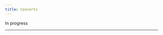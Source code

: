 ```yaml
---
title: Concerts
---
```


In progress

<!--The following is an archive and retrospective of my concertgoing experiences, in reverse chronological order.

<b>Chime - Aetherborne Tour</b></br>
May 6th, 2023</br>
Brooklyn Meadows, NYC</br>
Openers: Skybreak, D3vinity, She, Swole Sauce, ILL EYEZ</br>



<hr class="solid">

<b>Crankdat - Return of the Crank Tour</b></br>
February 24, 2023</br>
Royale, Boston</br>
Openers: Ace Aura, some local DJs</br>



Ace Aura's set was fucking awesome. Before the 

<hr class="solid">

<b>acloudyskye, Dobi, eliderp, luminism, Skybreak, & torr - FORMFEST</b></br>
June 25, 2022</br>
Mercury Lounge, NYC</br>

FORMFEST was one of the best days of my life.

<hr class="solid">


<b>Anomalie - Galerie Tour</b></br>
May 26, 2022</br>
Elsewhere, NYC</br>
Openers: Bad Snacks, Shrimpnose</br>

Immediately after arriving home from the show in Cambridge on the 25th, I bought a ticket to go to see the next day's show in New York. Coincidentally, I was already going back home to New York on the 26th, but when booking Anomalie tickets I chose to go to the Boston show because I had friends going, and I didn't need to see it twice, or so I thought. This time I was alone, but surprisingly was able to socialize with some other fans.

The show was exactly the same as the day prior, and almost as fantastic. It was interesting knowing in advance what came next, down to the encore. I still had an absolutely amazing time dancing along, especially because I had spend almost the entire train ride home rinsing his albums and felt even more familiar with the songs. See below for more general thoughts surrounding the first time I saw the show.

<hr class="solid">

<b>Anomalie - Galerie Tour</b></br>
May 25, 2022</br>
The Sinclair, Cambridge</br>
Openers: Bad Snacks</br>

To preface, Anomalie is an indescribably fantastic artist and deserves infinite recognition for his talents. Not only is he an absurdly talented keyboardist, but his arrangements combining classical jazz concepts with modern electronic production are brilliant without fail. The namesake of this tour was Galerie, an album that I'd recommend to just about anyone, even a self-proclaimed disliker of electronic music. Like so much of my favorite music, Galerie has a perfect confluence of being extremely fun and danceable while maintaining an artful atmosphere with unmatched musical craftsmanship. His previous project, a two-part EP/album series called Métropole and Métropole Part II, was more synth-focused with some heavy bass design, which I love about equally. 

I went to this show with two close friends, both of whom have been pretty big fans of Anomalie for some time. Anomalie had toured North America in 2019, after the Métropole series was finished, but I missed it because I wasn't a fan of him at that point. That didn't matter in the end, because throughout the Galerie show he not only performed every full-length song on Galerie, but also almost every full-length song on Métropole *and* Métropole Part II. I was blown away that I got to hear him perform literally all of my favorite original songs of his.

Seeing as this wasn't really a dance music show, the atmosphere was unlike every other show I had attended before. Most people were listening more intently and there wasn't very much jumping or violent movement. I loved that, because normally I dance in place anyway. It felt fantastic to be able to sing and dance along to melodies and lyrics I had listened to dozens of times. It was nothing short of amazing.

I wasn't too focused on the stage, but when I was, both he and his live band were true performers; you could watch any one of them at any moment and they'd be doing something insane. Bad Snacks was brought back on to play violin for Hummingbird, which was great. For the entire show, Anomalie had his keyboard tilted down so the audience could watch him play. That must be difficult as a keyboardist, and it's such a small touch, but it added tremendously to the experience. After the show, we waited in a line to speak to Anomalie. All I told him was how awesome it was that he got to play everything. 

<p>
<img id="anomalie" style="vertical-align: middle" src="/images/concerts/anomalie.jpg"/>
</p>

<hr class="solid">


<b>Porter Robinson - Nurture Live</b></br>
October 16, 2021</br>
Orpheum Theatre, Boston</br>
Openers: Jai Wolf</br>



<hr class="solid">

<b>Rezz - One-off show I'm pretty sure</b></br>
July 2, 2021</br>
Avant Gardner, NYC</br>
Openers: Shades, yultron, DNMO, Sara Landry, Dischetto</br>

Somewhat irresponsibly, when a friend invited me to see this Rezz show after a year and a half of social isolation, I jumped at the chance. I had been through a phase in around 2018 where I really enjoyed certain midtempo artists like 1788-L and Kotek, but that was long in the past by this time. I was unfamiliar with Rezz and all of the openers. 

I remember almost nothing about this show except that it was insanely long, like five straight hours of midtempo and heavy trap. I was desparate to experience live music, and despite all odds I still danced and enjoyed myself. However, my cardiovascular system could truly handle no more sometime during yultron's set (which was after Rezz, for some reason?), and I left halfway through after about four and a half hours of EDM.

<hr class="solid">

<b>Subtronics - Cyclops Invasion Tour</b></br>
February 13, 2020</br>
House of Blues, Boston</br>
Openers: LEVEL UP, Chee, Bommer</br>

After seeing Good Faith Live, I simply threw myself at whichever live EDM show I had remote interest in that I could realistically attend. Subtronics is not an artist I've ever liked; he's a Dubstep artist whose music is made to be played live which, to me, compromises the quality of the music. But I digress, this was at the very beginning of my Dubstep phase and this was what was happening in Boston. I also had tickets to see Dabin, another Dubstep artist I'm lukewarm about, in April of 2020. That was subsequently cancelled for reasons unbeknownst to me. 

This was the first show I attended alone. This ended up being funny because unlike almost every show I've been to before and since, it seemed like people were there mostly for a night out with their friends and not because they were passionate about the music. I did a fair bit of awkward standing around.

Regardless, it was a fun show. A lot of mindless bangers. It was the first time I had experienced a show with several openers that pushed back the main act to at least two hours after the doors had opened. In some ways I preferred the openers to Subtronics himself, since the floor wasn't as crowded and they were all playing the same mediocre Brostep anyway. I left halfway through Subtronics' set because I had exhausted all of my energy on the openers. These days I know that I prefer hearing songs I'm familiar with at live shows, but I'm still glad I went to this.

<hr class="solid">

<b>[Madeon](https://soundcloud.com/madeon) - Good Faith Live</b></br>
December 3, 2019</br>
House of Blues, Boston</br>

This show came at the perfect time for me. I had just moved to Boston for college, and as a newly 18-year-old electronic music fan, the world of live music was now my oyster. 

The namesake of the show was Madeon's latest album, Good Faith, which was something of a departure from his electro/synthpop style from Adventure, his first album more akin to the sound exhibited in Shelter Live. Good Faith has more of a slow groove, a more restrained atmosphere, that didn't resonate with me as much. I went to this show with a (formerly online) friend who enjoyed this album much more than me. Still, before the show I familiarized myself with the tracklist and went with an open mind.

It was an absolutely fantastic experience. The balcony where my friend and I were seated was almost empty, so we stood up and went to the front for a perfect view. We were really able to let loose. Something about the live environment made the songs click in my mind. At home, they were slow and slightly underwhelming. Live, they were dynamic and unabashedly danceable. The show really bolstered my appreciation for Good Faith itself, and to this day I enjoy Good Faith much more than I did prior to seeing it live. He also played quite a few classics from Adventure anyway.

After the show we were on a high. People came up to us and commented that they appreciated our energy during the show. It was the first live show I had attended where I felt my inhibitions fade away almost instantly once the music started. I chalk that up to the combination of being with a friend who enjoys music to a similar extent that I do, and me not being with my mom. That energy was so exhilarating, it solidified in my mind that live music was something that I loved, and that I should pursue more of those experiences.

<hr class="solid">

<b>[WRLD](https://soundcloud.com/thewrld) & [SMLE](https://soundcloud.com/smlemusic) - Stranded Tour</b></br>
March 22, 2017</br>
Knitting Factory, NYC</br>

This was another really special show for me. At this time I was a pretty diehard fan of Monstercat, so having an opportunity to see two of their artists collaboratively perform was really amazing. 

In many ways, this was my first actual live electronic music experience. Shelter Live, which took place a few months prior, was more akin to a traditional concert experience (that tour has its own Wikipedia page, which says it all). While I was still riding high on the euphoria of seeing music I actually enjoyed, being at the Knitting Factory was completely novel from even that, and little did I know at the time, much more akin to the actual experience of seeing EDM artists live. 

The show was all ages, but I had to be stamped and wristbanded to prevent me from going to the bar. I also had to be with an adult, my mom in this case. I vividly recall walking into the venue, little more than a relatively small room, and being confused that the stage was... right there. Before the music started, while the other attendees, who all seemed much older than me, were standing around socializing, I was cowering in the back talking to my mom. The atmosphere was pretty intimate; there couldn't have been more than 30 other people there. 

Once the music began it was different. Based on the videos I took I was in the front, dancing. I was familiar with many of the songs and was able to truly lose myself in the performance. Both artists were clearly there to perform and it was much more than a DJ set. For WRLD's half, he incorporated live elements into many of his classics: he played the keys over [Little Too Close](https://soundcloud.com/thewrld/wrld-little-too-close-feat-veronika-redd) and the [Champions remix](https://soundcloud.com/thewrld/astronaut-champions-feat-harry-brooks-jnr-wrld-remix), sang [Fighter](https://soundcloud.com/thewrld/wrld-fighter) into a talkbox, and he even had [Ehiorobo](https://soundcloud.com/ehiorobo/tracks) come out to perform [Drowning](https://soundcloud.com/thewrld/wrld-drowning-ft-ehiorobo) live which is just unfathomably awesome in retrospect. That song is unbelievably good. I have fewer videos of SMLE's performance, but I recall Ruben playing drums and hearing some Future Bass IDs that I still don't think have seen the light of day. Of course, all three artists were on stage for the titular song of the tour, [Stranded](https://soundcloud.com/thewrld/stranded), which was fantastic.

That night, I was wearing a t-shirt with SMLE's logo on it. After they finished performing, they came down to the floor and talked to me. All I remember from the interaction is that they were both very positive and seemed happy to talk to a fan. That left a lasting impression on me, who had never interacted with an artist I truly respected before. SMLE are still releasing great music to this day (see [Can't Sleep Alone](https://soundcloud.com/monstercat/smle-oksami-nick-smith-cant-sleep-alone)). They also [got nominated for a Grammy](https://www.grammy.com/artists/smle/189211) in 2018 for some [random remix](https://soundcloud.com/rounder-records/bobby-rush-funk-o-de-funk-smle-remix) they did which is pretty insane for a small electronic music duo.

<p>
<img id="stranded" style="vertical-align: middle" src="/images/concerts/stranded.jpg"/>
</p>

<hr class="solid">

<b>[Porter Robinson](https://soundcloud.com/porter-robinson) & [Madeon](https://soundcloud.com/madeon) - Shelter Live</b></br>
November 18, 2016</br>
Madison Square Garden, NYC</br>
Openers: Danger, Robotaki</br>

The first concert I attended of my own volition. At this point I was already well and true into the electronic music scene. As a rite of passage, I had already become well-versed in Porter Robinson's Worlds and Madeon's Adventure, two seminal synthpop/electro albums that shaped the underground EDM scene that I followed for the entirety of middle and high school. I have vivid memories of listening to Shelter on the bus ride home from camp in the summer of 2016 shortly after the song came out. 

The vast majority of EDM shows are at least 18+, usually 21+. This was an all-ages show featuring two of my favorite artists at the time, which was a once-in-a-lifetime confluence for me as a budding 14-year-old electronic music fan. Honestly, seeing as I'm writing about this almost 7 years after it happened, I don't remember what my actual motivations that led me to go to the show. I didn't love live music yet, but I guess I loved Porter and Madeon enough to convince my mom to take me.

I also don't remember much about the actual show. Looking at the [setlist](https://en.wikipedia.org/wiki/Shelter_Live_Tour#Setlist) now, it looks incredibly stacked, but I feel like I wasn't really dancing or singing along as I did at home, or as I've learned to do at concerts these days. Instead I recorded a lot of videos, presumably because somewhere along the line a seed was planted in my brain that recording is what you're supposed to do at a concert (something I vehemently oppose today). The atmosphere was also somewhat restrained because we were in more standard event-style seating, not a general admission floor. Having been self-conscious about letting lose is also a possibility. The visuals, something both producers are somewhat known for, were stunning, but both my mom and I also ended up being sensitive to the strobe lighting that they used. That was an early lesson for me to always wear sunglasses to EDM events. 

There was a girl, about my age, seated in front of us with her dad. Our parents facilitated some small talk before the show and it was pleasant. I believe her name started with an R. Needless to say, that's one missed connection in my life that would be very cool to resolve.

While I did enjoy this show, I see this as a landmark in my life more so than a concert I really liked. I don't really have any fond memories from the event itself, but I think it ultimately was the spark that ignited my love for live music. Porter and Madeon are true performers, with a fun and unrestrained stage presence. I've seen them both again since this show, have continued to enjoy their music, and feel unendingly grateful to them for all of the ways they've pushed forward both my live music experiences, and electronic music as a whole.-->

<hr class="solid">
